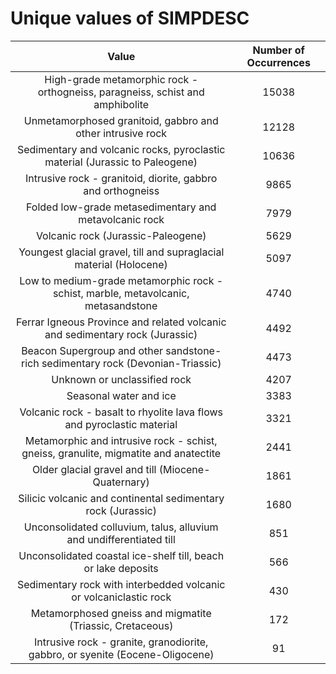 
Unique values of SIMPDESC
=========================

|Value|Number of Occurrences|
| :---: | :---: |
|High-grade metamorphic rock - orthogneiss, paragneiss, schist and amphibolite|15038|
|Unmetamorphosed granitoid, gabbro and other intrusive rock|12128|
|Sedimentary and volcanic rocks, pyroclastic material (Jurassic to Paleogene)|10636|
|Intrusive rock - granitoid, diorite, gabbro and orthogneiss|9865|
|Folded low-grade metasedimentary and metavolcanic rock|7979|
|Volcanic rock (Jurassic-Paleogene)|5629|
|Youngest glacial gravel, till and supraglacial material (Holocene)|5097|
|Low to medium-grade metamorphic rock - schist, marble, metavolcanic, metasandstone|4740|
|Ferrar Igneous Province and related volcanic and sedimentary rock (Jurassic)|4492|
|Beacon Supergroup and other sandstone-rich sedimentary rock (Devonian-Triassic)|4473|
|Unknown or unclassified rock|4207|
|Seasonal water and ice|3383|
|Volcanic rock - basalt to rhyolite lava flows and pyroclastic material|3321|
|Metamorphic and intrusive rock - schist, gneiss, granulite, migmatite and anatectite|2441|
|Older glacial gravel and till (Miocene-Quaternary)|1861|
|Silicic volcanic and continental sedimentary rock (Jurassic)|1680|
|Unconsolidated colluvium, talus, alluvium and undifferentiated till|851|
|Unconsolidated coastal ice-shelf till, beach or lake deposits|566|
|Sedimentary rock with interbedded volcanic or volcaniclastic rock|430|
|Metamorphosed gneiss and migmatite (Triassic, Cretaceous)|172|
|Intrusive rock - granite, granodiorite, gabbro, or syenite (Eocene-Oligocene)|91|
